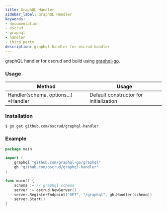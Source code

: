 ```yaml
---
title: GraphQL Handler
sidebar_label: GraphQL Handler
keywords:
- documentation
- oscrud
- graphql
- handler
- third party
description: graphql handler for oscrud handler
---
```


graphQL handler for oscrud and build using [graphql-go](https://github.com/graphql-go/graphql).

### Usage 

| Method                               | Usage                                  |
| ------------------------------------ | -------------------------------------- |
| Handler(schema, options...) *Handler | Default constructor for initialization |

### Installation

```
$ go get github.com/oscrud/graphql-handler
```

### Example

```go
package main

import (
    graphql "github.com/graphql-go/graphql"
    gh "github.com/oscrud/graphql-handler"
)

func main() {
    schema := // graphql schema
    server := oscrud.NewServer()
    server.RegisterEndpoint("GET", "/graphql", gh.Handler(schema))
    server.Start()
}

```